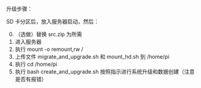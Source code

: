 升级步骤：

SD 卡分区后，放入服务器启动，然后：

0. （选做）替换 src.zip 为所需
1. 进入服务器
2. 执行 mount -o remount,rw /
3. 上传文件 migrate_and_upgrade.sh 和 mount_hd.sh 到 /home/pi
4. 执行 cd /home/pi
5. 执行 bash create_and_upgrade.sh 
按照指示进行系统升级和数据创建（注意是否有报错）

